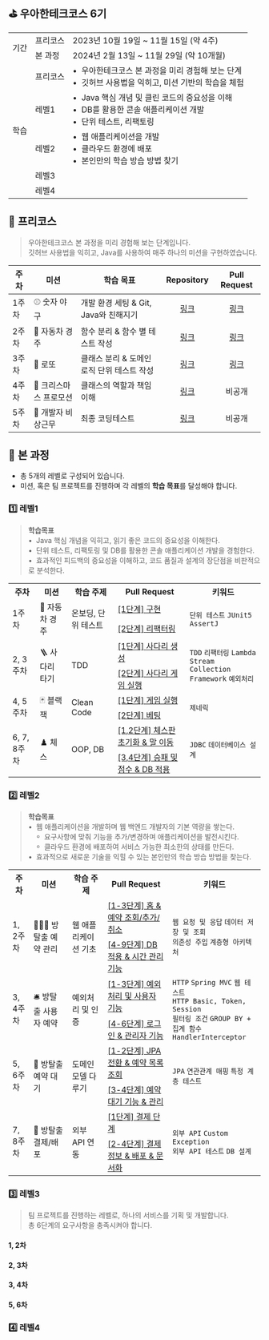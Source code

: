 ## ⛳️ 우아한테크코스 6기
<table>
  <tr>
    <td rowspan="2">기간</td>
    <td>프리코스</td>
    <td>2023년 10월 19일 ~ 11월 15일 (약 4주)</td>
  </tr>
  <tr>
    <td>본 과정</td>
    <td>2024년 2월 13일 ~ 11월 29일 (약 10개월)</td>
  </tr>
  <tr>
    <td rowspan="5">학습</td>
    <td>프리코스</td>
    <td>•&nbsp;&nbsp;우아한테크코스 본 과정을 미리 경험해 보는 단계 <br>
        •&nbsp;&nbsp;깃허브 사용법을 익히고, 미션 기반의 학습을 체험
    </td>
  </tr>
  <tr>
    <td>레벨1</td>
    <td>•&nbsp;&nbsp;Java 핵심 개념 및 클린 코드의 중요성을 이해 <br>
        •&nbsp;&nbsp;DB를 활용한 콘솔 애플리케이션 개발 <br>
        •&nbsp;&nbsp;단위 테스트, 리팩토링 <br>
    </td>
  </tr>
  <tr>
    <td>레벨2</td>
    <td>•&nbsp;&nbsp;웹 애플리케이션을 개발 <br>
        •&nbsp;&nbsp;클라우드 환경에 배포 <br>
        •&nbsp;&nbsp;본인만의 학습 방습 방법 찾기<br>
    </td>
  </tr>
  <tr>
    <td>레벨3</td>
  </tr>
  <tr>
    <td>레벨4</td>
  </tr>
</table>


## 🥚 프리코스
> 우아한테크코스 본 과정을 미리 경험해 보는 단계입니다.  
> 깃허브 사용법을 익히고, Java를 사용하여 매주 하나의 미션을 구현하였습니다.  

|  주차 |            미션 | 학습 목표                      |                         Repository                          |                               Pull Request                               
|----|--------------|----------------------------|:-----------------------------------------------------------:|:------------------------------------------------------------------------:|
| 1주차 |      ⚾️ 숫자 야구 | 개발 환경 세팅 & Git, Java와 친해지기 |      [링크](https://github.com/JiHyeonL/java-baseball-6)      |  [링크](https://github.com/woowacourse-precourse/java-baseball-6/pull/227)  |
| 2주차 |    🚗️ 자동차 경주 | 함수 분리 & 함수 별 테스트 작성        |     [링크](https://github.com/JiHyeonL/java-racingcar-6)      | [링크](https://github.com/woowacourse-precourse/java-racingcar-6/pull/498) |
| 3주차 |         💸 로또 | 클래스 분리 & 도메인 로직 단위 테스트 작성  |       [링크](https://github.com/JiHyeonL/java-lotto-6)        | [링크](https://github.com/woowacourse-precourse/java-lotto-6/pull/1152) |
| 4주차 | 🎅 크리스마스 프로모션 | 클래스의 역할과 책임 이해             | [링크](https://github.com/JiHyeonL/java-christmas-6-JiHyeonL) |                        비공개                         |
| 5주차 |   🚨 개발자 비상근무 | 최종 코딩테스트                   |  [링크](https://github.com/JiHyeonL/java-oncall-6-JiHyeonL)   |                             비공개                             |

## 🐣 본 과정
- 총 5개의 레벨로 구성되어 있습니다.
- 미션, 혹은 팀 프로젝트를 진행하며 각 레벨의 **학습 목표**를 달성해야 합니다.

### 1️⃣ 레벨1
> **학습목표**  
> •&nbsp;&nbsp;Java 핵심 개념을 익히고, 읽기 좋은 코드의 중요성을 이해한다.  
> •&nbsp;&nbsp;단위 테스트, 리팩토링 및 DB를 활용한 콘솔 애플리케이션 개발을 경험한다.   
> •&nbsp;&nbsp;효과적인 피드백의 중요성을 이해하고, 코드 품질과 설계의 장단점을 비판적으로 분석한다.

<table>
    <tr>
        <th>주차</th>
        <th>미션</th>
        <th>학습 주제</th>
        <th>Pull Request</th>
        <th>키워드</th>
    </tr>
    <tr>
        <td rowspan="2">1주차</td>
        <td rowspan="2">🚗 자동차 경주</td>
        <td rowspan="2">온보딩, 단위 테스트</td>
        <td><a href="https://github.com/woowacourse/java-racingcar/pull/676">[1단계] 구현</a></td>
        <td rowspan="2"><code>단위 테스트</code> <code>JUnit5</code> <code>AssertJ</code></td>
    </tr>
    <tr>
        <td><a href="https://github.com/woowacourse/java-racingcar/pull/774">[2단계] 리팩터링</a></td>
    </tr>
    <tr>
        <td rowspan="2">2, 3주차</td>
        <td rowspan="2">🪜 사다리 타기</td>
        <td rowspan="2">TDD</td>
        <td><a href="https://github.com/woowacourse/java-ladder/pull/307">[1단계] 사다리 생성</a></td>
        <td rowspan="2"><code>TDD</code> <code>리팩터링</code> <code>Lambda</code> <code>Stream</code><br> <code>Collection Framework</code> <code>예외처리</code></td>
    </tr>
    <tr>
        <td><a href="https://github.com/woowacourse/java-ladder/pull/380">[2단계] 사다리 게임 실행</a></td>
    </tr>
    <tr>
        <td rowspan="2">4, 5주차</td>
        <td rowspan="2">🃏 블랙잭</td>
        <td rowspan="2">Clean Code</td>
        <td><a href="https://github.com/woowacourse/java-blackjack/pull/595">[1단계] 게임 실행</a></td>
        <td rowspan="2"><code>제네릭</code></td>
    </tr>
    <tr>
        <td><a href="https://github.com/woowacourse/java-blackjack/pull/757">[2단계] 베팅</a></td>
    </tr>
    <tr>
        <td rowspan="2">6, 7, 8주차</td>
        <td rowspan="2">♟️ 체스</td>
        <td rowspan="2">OOP, DB</td>
        <td><a href="https://github.com/woowacourse/java-chess/pull/666">[1,2단계] 체스판 초기화 & 말 이동</a></td>
        <td rowspan="2"><code>JDBC</code> <code>데이터베이스 설계</code></td>
    </tr>
    <tr>
        <td><a href="https://github.com/woowacourse/java-chess/pull/741">[3,4단계] 승패 및 점수 & DB 적용</a></td>
    </tr>
</table>

### 2️⃣ 레벨2
> **학습목표**  
> •&nbsp;&nbsp;웹 애플리케이션을 개발하며 웹 백엔드 개발자의 기본 역량을 쌓는다.  
> &nbsp;&nbsp;&nbsp;&nbsp;⸰&nbsp;&nbsp;요구사항에 맞춰 기능을 추가/변경하며 애플리케이션을 발전시킨다.    
> &nbsp;&nbsp;&nbsp;&nbsp;⸰&nbsp;&nbsp;클라우드 환경에 배포하여 서비스 가능한 최소한의 상태를 만든다.  
> •&nbsp;&nbsp;효과적으로 새로운 기술을 익힐 수 있는 본인만의 학습 방습 방법을 찾는다.

<table>
    <tr>
        <th>주차</th>
        <th>미션</th>
        <th>학습 주제</th>
        <th>Pull Request</th>
        <th>키워드</th>
    </tr>
    <tr>
        <td rowspan="2">1, 2주차</td>
        <td rowspan="2">👨🏻‍💼 방탈출 예약 관리</td>
        <td rowspan="2">웹 애플리케이션 기초</td>
        <td><a href="https://github.com/woowacourse/spring-roomescape-admin/pull/36">[1-3단계] 홈 & 예약 조회/추가/취소</a></td>
        <td rowspan="2"><code>웹 요청 및 응답</code> <code>데이터 저장 및 조회</code><br> <code>의존성 주입</code> <code>계층형 아키텍처</code></td>
    </tr>
    <tr>
        <td><a href="https://github.com/woowacourse/spring-roomescape-admin/pull/184">[4-9단계] DB 적용 & 시간 관리 기능</a></td>
    </tr>
    <tr>
        <td rowspan="2">3, 4주차</td>
        <td rowspan="2">🛎️ 방탈출 사용자 예약</td>
        <td rowspan="2">예외처리 및 인증</td>
        <td><a href="https://github.com/woowacourse/spring-roomescape-member/pull/54">[1-3단계] 예외 처리 및 사용자 기능</a></td>
        <td rowspan="2"><code>HTTP</code> <code>Spring MVC</code> <code>웹 테스트</code><br> <code>HTTP Basic, Token, Session</code><br> <code>필터링 조건</code> <code>GROUP BY + 집계 함수</code><br><code>HandlerInterceptor</code></td>
    </tr>
    <tr>
        <td><a href="https://github.com/woowacourse/spring-roomescape-member/pull/161">[4-6단계] 로그인 & 관리자 기능</a></td>
    </tr>
    <tr>
        <td rowspan="2">5, 6주차</td>
        <td rowspan="2">🫸 방탈출 예약 대기</td>
        <td rowspan="2">도메인 모델 다루기</td>
        <td><a href="https://github.com/woowacourse/spring-roomescape-waiting/pull/22">[1-2단계] JPA 전환 & 예약 목록 조회</a></td>
        <td rowspan="2"><code>JPA</code> <code>연관관계 매핑</code> <code>특정 계층 테스트</code></td>
    </tr>
    <tr>
        <td><a href="https://github.com/woowacourse/spring-roomescape-waiting/pull/159">[3-4단계] 예약 대기 기능 & 관리</a></td>
    </tr>
    <tr>
        <td rowspan="2">7, 8주차</td>
        <td rowspan="2">🚀 방탈출 결제/배포</td>
        <td rowspan="2">외부 API 연동</td>
        <td><a href="https://github.com/woowacourse/spring-roomescape-payment/pull/37">[1단계] 결제 단계</a></td>
        <td rowspan="2"><code>외부 API</code> <code>Custom Exception</code><br> <code>외부 API 테스트</code> <code>DB 설계</code></td>
    </tr>
    <tr>
        <td><a href="https://github.com/woowacourse/spring-roomescape-payment/pull/159">[2-4단계] 결제 정보 & 배포 & 문서화</a></td>
    </tr>
</table>

### 3️⃣ 레벨3
> 팀 프로젝트를 진행하는 레벨로, 하나의 서비스를 기획 및 개발합니다.   
> 총 6단계의 요구사항을 충족시켜야 합니다.
#### 1, 2차



#### 2, 3차


#### 3, 4차


#### 5, 6차



### 4️⃣ 레벨4
